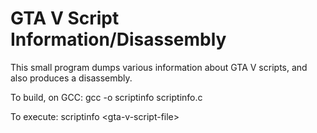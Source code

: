 # GTA V Script Information/Disassembly

This small program dumps various information about GTA V scripts, and also produces a disassembly.

To build, on GCC: gcc -o scriptinfo scriptinfo.c

To execute: scriptinfo \<gta-v-script-file\>
